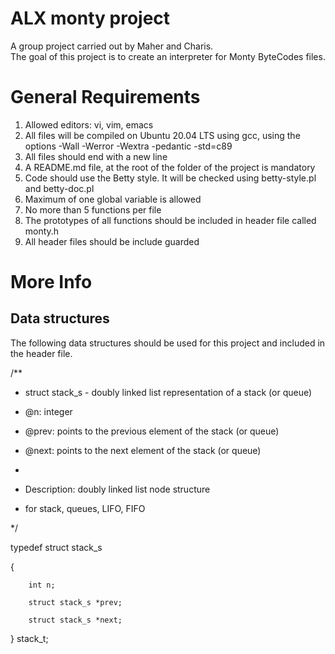 # ALX monty project
A group project carried out by Maher and Charis.  
The goal of this project is to create an interpreter for Monty ByteCodes files.
# General Requirements
1. Allowed editors: vi, vim, emacs
2. All files will be compiled on Ubuntu 20.04 LTS using gcc, using the options -Wall -Werror -Wextra -pedantic -std=c89
3. All files should end with a new line
4. A README.md file, at the root of the folder of the project is mandatory
5. Code should use the Betty style. It will be checked using betty-style.pl and betty-doc.pl
6. Maximum of one global variable is allowed
7. No more than 5 functions per file
8. The prototypes of all functions should be included in header file called monty.h
9. All header files should be include guarded
# More Info
## Data structures
The following data structures should be used for this project and included in the header file.

/**

 * struct stack_s - doubly linked list representation of a stack (or queue)
 
 * @n: integer
 
 * @prev: points to the previous element of the stack (or queue)
 
 * @next: points to the next element of the stack (or queue)
 
 *
 
 * Description: doubly linked list node structure
 
 * for stack, queues, LIFO, FIFO  
 
 */  

typedef struct stack_s  

{  

        int n;  

        struct stack_s *prev;  

        struct stack_s *next;  

} stack_t;  
